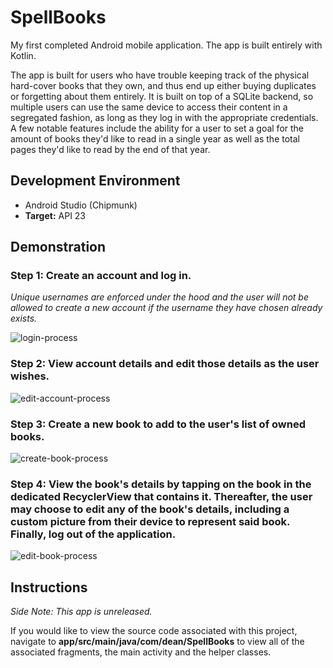 # SpellBooks

My first completed Android mobile application.  The app is built entirely with Kotlin.


The app is built for users who have trouble keeping track of the physical hard-cover books that they own, and thus end up either buying duplicates or forgetting about them entirely.  It is built on top of a SQLite backend, so multiple users can use the same device to access their content in a segregated fashion, as long as they log in with the appropriate credentials.  A few notable features include the ability for a user to set a goal for the amount of books they'd like to read in a single year as well as the total pages they'd like to read by the end of that year.

## Development Environment

* Android Studio (Chipmunk)
* **Target:** API 23

## Demonstration

### Step 1: Create an account and log in.
_Unique usernames are enforced under the hood and the user will not be allowed to create a new account if the username they have chosen already exists._

![login-process](img/login-process.gif)

### Step 2: View account details and edit those details as the user wishes.

![edit-account-process](img/edit-account-process.gif)

### Step 3: Create a new book to add to the user's list of owned books.

![create-book-process](img/create-book-process.gif)

### Step 4: View the book's details by tapping on the book in the dedicated RecyclerView that contains it.  Thereafter, the user may choose to edit any of the book's details, including a custom picture from their device to represent said book.  Finally, log out of the application.

![edit-book-process](img/edit-book-process.gif)
## Instructions

_Side Note: This app is unreleased._

If you would like to view the source code associated with this project, navigate to **app/src/main/java/com/dean/SpellBooks** to view all of the associated fragments, the main activity and the helper classes.
